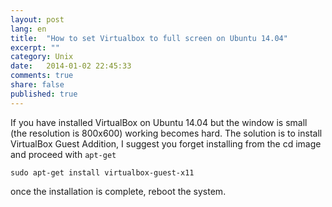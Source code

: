 ```yaml
---
layout: post
lang: en
title:  "How to set Virtualbox to full screen on Ubuntu 14.04"
excerpt: ""
category: Unix
date:   2014-01-02 22:45:33
comments: true
share: false
published: true
---
```



If you have installed VirtualBox on Ubuntu 14.04 but the window is small (the resolution is 800x600) working becomes hard. 
The solution is to install VirtualBox Guest Addition, I suggest you forget installing from the cd image and proceed with `apt-get`

```
sudo apt-get install virtualbox-guest-x11
```

once the installation is complete, reboot the system.
